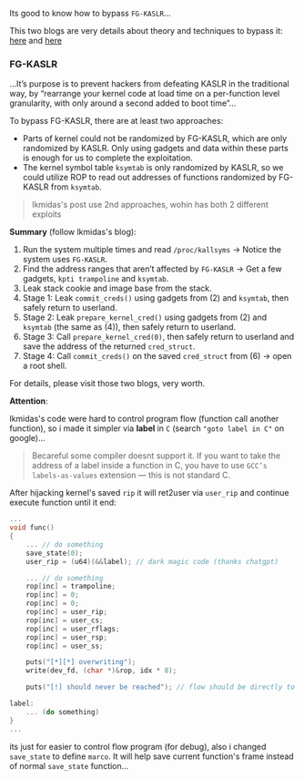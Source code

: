 Its good to know how to bypass `FG-KASLR`...

This two blogs are very details about theory and techniques to bypass it: [here](https://lkmidas.github.io/posts/20210205-linux-kernel-pwn-part-3/) and [here](https://blog.wohin.me/posts/linux-kernel-pwn-01/)

### FG-KASLR

...It’s purpose is to prevent hackers from defeating KASLR in the traditional way, by “rearrange your kernel code at load time on a per-function level granularity, with only around a second added to boot time”...

To bypass FG-KASLR, there are at least two approaches:
- Parts of kernel could not be randomized by FG-KASLR, which are only randomized by KASLR. Only using gadgets and data within these parts is enough for us to complete the exploitation.
- The kernel symbol table `ksymtab` is only randomized by KASLR, so we could utilize ROP to read out addresses of functions randomized by FG-KASLR from `ksymtab`.

> lkmidas's post use 2nd approaches, wohin has both 2 different exploits

**Summary** (follow lkmidas's blog):

1. Run the system multiple times and read `/proc/kallsyms` -> Notice the system uses `FG-KASLR`.
2.  Find the address ranges that aren’t affected by `FG-KASLR` -> Get a few gadgets, `kpti trampoline` and `ksymtab`.
3.  Leak stack cookie and image base from the stack.
4. Stage 1: Leak `commit_creds()` using gadgets from (2) and `ksymtab`, then safely return to userland.
5. Stage 2: Leak `prepare_kernel_cred()` using gadgets from (2) and `ksymtab` (the same as (4)), then safely return to userland.
6. Stage 3: Call `prepare_kernel_cred(0)`, then safely return to userland and save the address of the returned `cred_struct`.
7. Stage 4: Call `commit_creds()` on the saved `cred_struct` from (6) -> open a root shell.

For details, please visit those two blogs, very worth.

**Attention**:

lkmidas's code were hard to control program flow (function call another function), so i made it simpler via **label** in `C` (search `"goto label in C"` on google)...

> Becareful some compiler doesnt support it. If you want to take the address of a label inside a function in C, you have to use `GCC’s labels-as-values` extension — this is not standard C.

After hijacking kernel's saved `rip`  it will ret2user via `user_rip` and continue execute function until it end:

```C
...
void func()
{
	... // do something
    save_state(0);
    user_rip = (u64)(&&label); // dark magic code (thanks chatgpt)

    ... // do something
    rop[inc] = trampoline;
    rop[inc] = 0;
    rop[inc] = 0;
    rop[inc] = user_rip;
    rop[inc] = user_cs;
    rop[inc] = user_rflags;
    rop[inc] = user_rsp;
    rop[inc] = user_ss;

    puts("[*][*] overwriting");
    write(dev_fd, (char *)&rop, idx * 8);

    puts("[!] should never be reached"); // flow should be directly to label

label:
    ... (do something)
}
...
```

its just for easier to control flow program (for debug), also i changed `save_state` to define `marco`. It will help save current function's frame instead of normal `save_state` function...